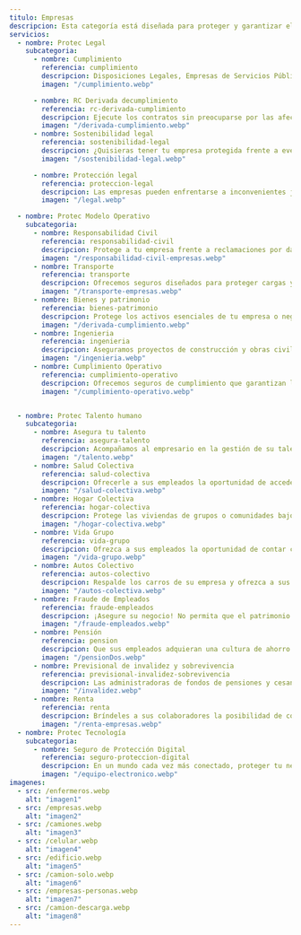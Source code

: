 ```yaml
---
titulo: Empresas
descripcion: Esta categoría está diseñada para proteger y garantizar el bienestar individual y familiar ante imprevistos que puedan afectar tu salud, seguridad o futuro financiero.
servicios:
  - nombre: Protec Legal
    subcategoria:
      - nombre: Cumplimiento
        referencia: cumplimiento
        descripcion: Disposiciones Legales, Empresas de Servicios Públicos Domiciliarios, Entidades Estatales, Entidades públicas con Régimen Privado de Contratación, Grandes Beneficiarios, Particulares, Caución Judicial
        imagen: "/cumplimiento.webp"

      - nombre: RC Derivada decumplimiento
        referencia: rc-derivada-cumplimiento
        descripcion: Ejecute los contratos sin preocuparse por las afectaciones que puede generarles a ​terceros durante el proceso. En Protec Seguros lo respaldamos con nuestra experiencia.​​​
        imagen: "/derivada-cumplimiento.webp"
      - nombre: Sostenibilidad legal
        referencia: sostenibilidad-legal
        descripcion: ¿Quisieras tener tu empresa protegida frente a eventuales riesgos en materia legal? Descubre cómo te podemos acompañar.
        imagen: "/sostenibilidad-legal.webp"

      - nombre: Protección legal
        referencia: proteccion-legal
        descripcion: Las empresas pueden enfrentarse a inconvenientes jurídicos con clientes, empleados, proveedores o el Estado; en estos casos es importante contar con un acompañamiento especializado.​​​​​
        imagen: "/legal.webp"

  - nombre: Protec Modelo Operativo
    subcategoria:
      - nombre: Responsabilidad Civil
        referencia: responsabilidad-civil
        descripcion: Protege a tu empresa frente a reclamaciones por daños a terceros. Nuestras pólizas de responsabilidad civil cubren incidentes que puedan afectar a personas o propiedades durante la operación de tu negocio, reduciendo riesgos financieros y legales.
        imagen: "/responsabilidad-civil-empresas.webp"
      - nombre: Transporte
        referencia: transporte
        descripcion: Ofrecemos seguros diseñados para proteger cargas y mercancías en tránsito, ya sea por vía terrestre, marítima o aérea. Nuestro servicio garantiza la cobertura ante daños, pérdidas o robos, minimizando riesgos y asegurando que tu negocio siga operando sin interrupciones.
        imagen: "/transporte-empresas.webp"
      - nombre: Bienes y patrimonio
        referencia: bienes-patrimonio
        descripcion: Protege los activos esenciales de tu empresa o negocio con nuestras pólizas personalizadas. Aseguramos tus instalaciones, equipos y propiedades ante riesgos como incendios, robos o desastres naturales, para que puedas enfocarte en crecer sin preocupaciones.
        imagen: "/derivada-cumplimiento.webp"
      - nombre: Ingenieria
        referencia: ingenieria
        descripcion: Aseguramos proyectos de construcción y obras civiles en todas sus fases. Nuestras coberturas incluyen desde riesgos durante la construcción hasta equipos de maquinaria, garantizando la protección necesaria para evitar pérdidas económicas imprevistas.
        imagen: "/ingenieria.webp"
      - nombre: Cumplimiento Operativo
        referencia: cumplimiento-operativo
        descripcion: Ofrecemos seguros de cumplimiento que garantizan la ejecución de contratos públicos y privados. Cubrimos posibles incumplimientos por parte de contratistas o proveedores, brindando tranquilidad tanto a las empresas contratantes como a las contratadas.
        imagen: "/cumplimiento-operativo.webp"


  - nombre: Protec Talento humano
    subcategoria:
      - nombre: Asegura tu talento
        referencia: asegura-talento
        descripcion: Acompañamos al empresario en la gestión de su talento humano y le damos acceso a servicios que apalancan la productividad de su negocio y el bienestar de sus empleados.
        imagen: "/talento.webp"
      - nombre: Salud Colectiva
        referencia: salud-colectiva
        descripcion: Ofrecerle a sus empleados la oportunidad de acceder a un seguro de salud complementario al Plan Obligatorio, es un beneficio más que puede incluir en su empresa, al darles la posibilidad ​de contar con servicios de alta calidad a un mejor precio.​
        imagen: "/salud-colectiva.webp"
      - nombre: Hogar Colectiva
        referencia: hogar-colectiva
        descripcion: Protege las viviendas de grupos o comunidades bajo una misma póliza, brindando cobertura integral para inmuebles y bienes ante imprevistos como daños, robos o desastres, asegurando la tranquilidad de todos los miembros.
        imagen: "/hogar-colectiva.webp"
      - nombre: Vida Grupo
        referencia: vida-grupo
        descripcion: Ofrezca a sus empleados la oportunidad de contar con un seguro de vida que les permita tener bienestar y tranquilidad.
        imagen: "/vida-grupo.webp"
      - nombre: Autos Colectivo
        referencia: autos-colectivo
        descripcion: Respalde los carros de su empresa y ofrezca a sus empleados la oportunidad de contar con un seguro de autos de alta calidad que lo acompañe en sus recorridos.
        imagen: "/autos-colectiva.webp"
      - nombre: Fraude de Empleados
        referencia: fraude-empleados
        descripcion: ¡Asegure su negocio! ​​No permita que el patrimonio de su empresa se vea afectado por acciones mal intencionadas de sus empleados. ​​​​​
        imagen: "/fraude-empleados.webp"
      - nombre: Pensión
        referencia: pension
        descripcion: Que sus empleados adquieran una cultura de ahorro y aseguren los ingresos que complementarán su pensión, está en sus manos, gracias al Seguro de​ Pensión que ofrece Protec Seguros.
        imagen: "/pensionDos.webp"
      - nombre: Previsional de invalidez y sobrevivencia
        referencia: previsional-invalidez-sobrevivencia
        descripcion: Las administradoras de fondos de pensiones y cesantías (AFP) requieren respaldo para financiar el pago de la pensión de un afiliado cuando muera o quede inválido.
        imagen: "/invalidez.webp"
      - nombre: Renta
        referencia: renta
        descripcion: Bríndeles a sus colaboradores la posibilidad de contar con una suma de dinero mensual desde el momento en que se pensionen (de acuerdo con las condiciones que elijan o les apliquen) para que, pase lo que pase, siempre vivan con la certeza de bienestar para ellos y sus familias.​​
        imagen: "/renta-empresas.webp"
  - nombre: Protec Tecnología
    subcategoria:
      - nombre: Seguro de Protección Digital
        referencia: seguro-proteccion-digital
        descripcion: En un mundo cada vez más conectado, proteger tu negocio de acciones maliciosas de ciberdelincuentes es fundamental para que no ponga en riesgo su patrimonio y sus actividades se lleven a cabo de manera segura.
        imagen: "/equipo-electronico.webp"
imagenes:
  - src: /enfermeros.webp
    alt: "imagen1"
  - src: /empresas.webp
    alt: "imagen2"
  - src: /camiones.webp
    alt: "imagen3"
  - src: /celular.webp
    alt: "imagen4"
  - src: /edificio.webp
    alt: "imagen5"
  - src: /camion-solo.webp
    alt: "imagen6"
  - src: /empresas-personas.webp
    alt: "imagen7"
  - src: /camion-descarga.webp
    alt: "imagen8"
---
```

